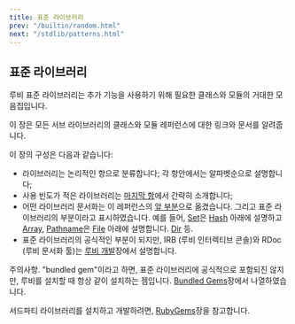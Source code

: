 ```yaml
---
title: 표준 라이브러리
prev: "/builtin/random.html"
next: "/stdlib/patterns.html"
---
```


## 표준 라이브러리[](#standard-library)

루비 표준 라이브러리는 추가 기능을 사용하기 위해 필요한
클래스와 모듈의 거대한 모음집입니다.

이 장은 모든 서브 라이브러리의 클래스와 모듈 레퍼런스에
대한 링크와 문서를 알려줍니다.

이 장의 구성은 다음과 같습니다:

* 라이브러리는 논리적인 항으로 분류합니다;
  각 항안에서는 알파벳순으로 설명합니다;
* 사용 빈도가 적은 라이브러리는
  [마지막 항](stdlib/misc/other.md)에서 간략히 소개합니다;
* 어떤 라이브러리 문서화는 이 레퍼런스의 [앞 부분](builtin.md)으로 옮겼습니다. 그리고
  표준 라이브러리의 부분이라고 표시하였습니다. 예를 들어,
  [Set](builtin/types/set.md)은
  [Hash](builtin/types/hash.md) 아래에 설명하고 [Array](builtin/types/array.md),
  [Pathname](builtin/system-cli/filesystem.md#pahtname)은
  [File](builtin/system-cli/filesystem.md#file) 아래에 설명합니다.
  [Dir](builtin/system-cli/filesystem.md#dir) 등.
* 표준 라이브러리의 공식적인 부분이 되지만,
  IRB (루비 인터렉티브 콘솔)와 RDoc (루비 문서화 툴)는
  [루비 개발](developing.md)장에서 설명합니다.

주의사항. "bundled gem"이라고 하면,
표준 라이브러리에 공식적으로 포함되진 않지만, 루비를 설치할 때 항상 같이 설치하는 젬입니다.
[Bundled Gems](stdlib/bundled.md)장에서 나열하였습니다.

서드파티 라이브러리를 설치하고 개발하려면,
[RubyGems](developing/libraries.md)장을 참고합니다.

